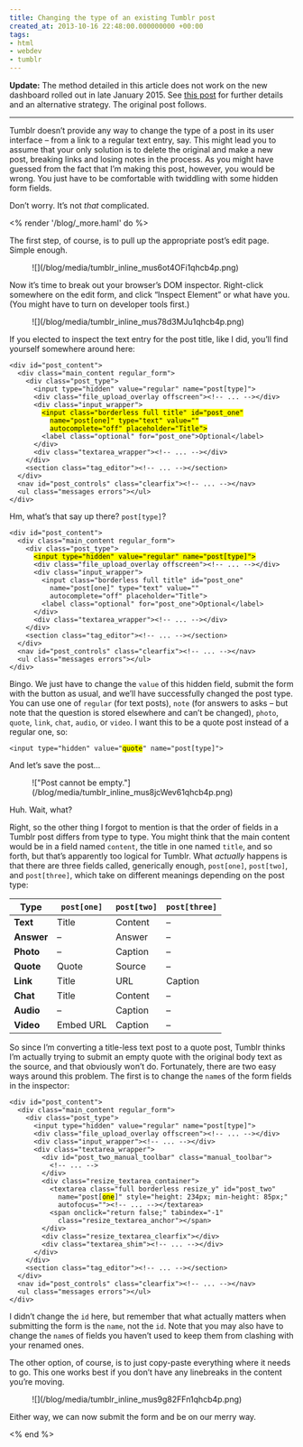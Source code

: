 ```yaml
---
title: Changing the type of an existing Tumblr post
created_at: 2013-10-16 22:48:00.000000000 +00:00
tags:
- html
- webdev
- tumblr
---
```


**Update:** The method detailed in this article does not work on the new
dashboard rolled out in late January 2015. See [this
post](http://blog.room208.org/post/110389527808) for further details and
an alternative strategy. The original post follows.

------------------------------------------------------------------------

Tumblr doesn’t provide any way to change the type of a post in its user
interface – from a link to a regular text entry, say. This might lead
you to assume that your only solution is to delete the original and make
a new post, breaking links and losing notes in the process. As you might
have guessed from the fact that I’m making this post, however, you would
be wrong. You just have to be comfortable with twiddling with some
hidden form fields.

Don’t worry. It’s not *that* complicated.

<% render '/blog/_more.haml' do %>

The first step, of course, is to pull up the appropriate post’s edit
page. Simple enough.

<figure markdown="1">
![](/blog/media/tumblr_inline_mus6ot4OFi1qhcb4p.png)
</figure>

Now it’s time to break out your browser’s DOM inspector. Right-click
somewhere on the edit form, and click “Inspect Element” or what have
you. (You might have to turn on developer tools first.)

<figure markdown="1">
![](/blog/media/tumblr_inline_mus78d3MJu1qhcb4p.png)
</figure>

If you elected to inspect the text entry for the post title, like I did,
you’ll find yourself somewhere around here:

<pre><code>&lt;div id="post_content"&gt;
  &lt;div class="main_content regular_form"&gt;
    &lt;div class="post_type"&gt;
      &lt;input type="hidden" value="regular" name="post[type]"&gt;
      &lt;div class="file_upload_overlay offscreen"&gt;&lt;!-- ... --&gt;&lt;/div&gt;
      &lt;div class="input_wrapper"&gt;
        <mark>&lt;input class="borderless full title" id="post_one"</mark>‌
          <mark>name="post[one]" type="text" value=""</mark>‌
          <mark>autocomplete="off" placeholder="Title"&gt;</mark>
        &lt;label class="optional" for="post_one"&gt;Optional&lt;/label&gt;
      &lt;/div&gt;
      &lt;div class="textarea_wrapper"&gt;&lt;!-- ... --&gt;&lt;/div&gt;
    &lt;/div&gt;
    &lt;section class="tag_editor"&gt;&lt;!-- ... --&gt;&lt;/section&gt;
  &lt;/div&gt;
  &lt;nav id="post_controls" class="clearfix"&gt;&lt;!-- ... --&gt;&lt;/nav&gt;
  &lt;ul class="messages errors"&gt;&lt;/ul&gt;
&lt;/div&gt;</code></pre>

Hm, what’s that say up there? `post[type]`?

<pre><code>&lt;div id="post_content"&gt;
  &lt;div class="main_content regular_form"&gt;
    &lt;div class="post_type"&gt;
      <mark>&lt;input type="hidden" value="regular" name="post[type]"&gt;</mark>
      &lt;div class="file_upload_overlay offscreen"&gt;&lt;!-- ... --&gt;&lt;/div&gt;
      &lt;div class="input_wrapper"&gt;
        &lt;input class="borderless full title" id="post_one"
          name="post[one]" type="text" value=""
          autocomplete="off" placeholder="Title"&gt;
        &lt;label class="optional" for="post_one"&gt;Optional&lt;/label&gt;
      &lt;/div&gt;
      &lt;div class="textarea_wrapper"&gt;&lt;!-- ... --&gt;&lt;/div&gt;
    &lt;/div&gt;
    &lt;section class="tag_editor"&gt;&lt;!-- ... --&gt;&lt;/section&gt;
  &lt;/div&gt;
  &lt;nav id="post_controls" class="clearfix"&gt;&lt;!-- ... --&gt;&lt;/nav&gt;
  &lt;ul class="messages errors"&gt;&lt;/ul&gt;
&lt;/div&gt;</code></pre>

Bingo. We just have to change the `value` of this hidden field, submit
the form with the button as usual, and we’ll have successfully changed
the post type. You can use one of `regular` (for text posts), `note`
(for answers to asks – but note that the question is stored elsewhere
and can’t be changed), `photo`, `quote`, `link`, `chat`, `audio`, or
`video`. I want this to be a quote post instead of a regular one, so:

<pre><code>&lt;input type="hidden" value="<mark>quote</mark>" name="post[type]"&gt;</code></pre>

And let’s save the post…

<figure markdown="1">
!["Post cannot be
empty."](/blog/media/tumblr_inline_mus8jcWev61qhcb4p.png)
</figure>

Huh. Wait, what?

Right, so the other thing I forgot to mention is that the order of
fields in a Tumblr post differs from type to type. You might think that
the main content would be in a field named `content`, the title in one
named `title`, and so forth, but that’s apparently too logical for
Tumblr. What *actually* happens is that there are three fields called,
generically enough, `post[one]`, `post[two]`, and `post[three]`, which
take on different meanings depending on the post type:

<table><thead><tr><th>Type</th>
  <th><code>post[one]</code></th>
  <th><code>post[two]</code></th>
  <th><code>post[three]</code></th>
</tr></thead><tbody><tr><td><strong>Text</strong></td>
  <td>Title</td>
  <td>Content</td>
  <td>&ndash;</td>
</tr><tr><td><strong>Answer</strong></td>
  <td>&ndash;</td>
  <td>Answer</td>
  <td>&ndash;</td>
</tr><tr><td><strong>Photo</strong></td>
  <td>&ndash;</td>
  <td>Caption</td>
  <td>&ndash;</td>
</tr><tr><td><strong>Quote</strong></td>
  <td>Quote</td>
  <td>Source</td>
  <td>&ndash;</td>
</tr><tr><td><strong>Link</strong></td>
  <td>Title</td>
  <td>URL</td>
  <td>Caption</td>
</tr><tr><td><strong>Chat</strong></td>
  <td>Title</td>
  <td>Content</td>
  <td>&ndash;</td>
</tr><tr><td><strong>Audio</strong></td>
  <td>&ndash;</td>
  <td>Caption</td>
  <td>&ndash;</td>
</tr><tr><td><strong>Video</strong></td>
  <td>Embed URL</td>
  <td>Caption</td>
  <td>&ndash;</td>
</tr></tbody></table>

So since I’m converting a title-less text post to a quote post, Tumblr
thinks I’m actually trying to submit an empty quote with the original
body text as the source, and that obviously won’t do. Fortunately, there
are two easy ways around this problem. The first is to change the
`name`s of the form fields in the inspector:

<pre><code>&lt;div id="post_content"&gt;
  &lt;div class="main_content regular_form"&gt;
    &lt;div class="post_type"&gt;
      &lt;input type="hidden" value="regular" name="post[type]"&gt;
      &lt;div class="file_upload_overlay offscreen"&gt;&lt;!-- ... --&gt;&lt;/div&gt;
      &lt;div class="input_wrapper"&gt;&lt;!-- ... --&gt;&lt;/div&gt;
      &lt;div class="textarea_wrapper"&gt;
        &lt;div id="post_two_manual_toolbar" class="manual_toolbar"&gt;
          &lt;!-- ... --&gt;
        &lt;/div&gt;
        &lt;div class="resize_textarea_container"&gt;
          &lt;textarea class="full borderless resize_y" id="post_two"
            name="post[<mark>one</mark>]" style="height: 234px; min-height: 85px;"
            autofocus=""&gt;&lt;!-- ... --&gt;&lt;/textarea&gt;
          &lt;span onclick="return false;" tabindex="-1"
            class="resize_textarea_anchor"&gt;&lt;/span&gt;
        &lt;/div&gt;
        &lt;div class="resize_textarea_clearfix"&gt;&lt;/div&gt;
        &lt;div class="textarea_shim"&gt;&lt;!-- ... --&gt;&lt;/div&gt;
      &lt;/div&gt;
    &lt;/div&gt;
    &lt;section class="tag_editor"&gt;&lt;!-- ... --&gt;&lt;/section&gt;
  &lt;/div&gt;
  &lt;nav id="post_controls" class="clearfix"&gt;&lt;!-- ... --&gt;&lt;/nav&gt;
  &lt;ul class="messages errors"&gt;&lt;/ul&gt;
&lt;/div&gt;</code></pre>

I didn’t change the `id` here, but remember that what actually matters
when submitting the form is the `name`, not the `id`. Note that you may
also have to change the `name`s of fields you haven’t used to keep them
from clashing with your renamed ones.

The other option, of course, is to just copy-paste everything where it
needs to go. This one works best if you don’t have any linebreaks in the
content you’re moving.

<figure markdown="1">
![](/blog/media/tumblr_inline_mus9g82FFn1qhcb4p.png)
</figure>

Either way, we can now submit the form and be on our merry way.

<% end %>
